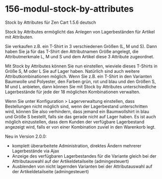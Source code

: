 # 156-modul-stock-by-attributes
Stock by Attributes für Zen Cart 1.5.6 deutsch

Stock by Attributes ermöglicht das Anlegen von Lagerbeständen für Artikel mit Attributen.

Sie verkaufen z.B. ein T-Shirt in 3 verschiedenen Größen (L, M und S). Dann haben Sie ja für das T-Shirt den Attributnamen Größe angelegt, die Attributmerkmale L, M und S und dem Artikel diese 3 Attribute zugeordnet. 

Mit Stock by Attributes können Sie nun einstellen, wieviele dieses T-Shirts in Größe S, M oder L Sie auf Lager haben. Natürlich sind auch weitere Attributkombinationen möglich. Wenn Sie z.B. ein T-Shirt in den Varianten Baumwolle und Polyester, den Farben grün, rot und blau und den Größen S, M und L anbieten, dann können Sie mit Stock by Attributes unterschiedliche Lagerbestände für jede der 18 möglichen Kombinationen verwalten.

Wenn Sie unter Konfiguration > Lagerverwaltung einstellen, dass Bestellungen nicht möglich sind, wenn der Lagerbestand unterschritten wird, können Sie also verhindern, dass jemand ein Baumwollshirt in blau und Größe S bestellt, falls sie das gerade nicht auf Lager haben. Es ist auch möglich einzustellen, dass dem Kunden der verfügbare Lagerbestand angezeigt wird, falls er von einer Kombination zuviel in den Warenkorb legt.

Neu in Version 2.0.0:
* komplett überarbeitete Administration, direktes Ändern mehrerer Lagerbestände via Ajax
* Anzeige des verfügbaren Lagerbestandes für die Variante gleich bei der Attributauswahl auf der Artikeldetailseite (admingesteuert)
* Ausblenden von nicht lagernden Varianten bei der Attributauswahl auf der Artikeldetailseite (admingesteuert) 
